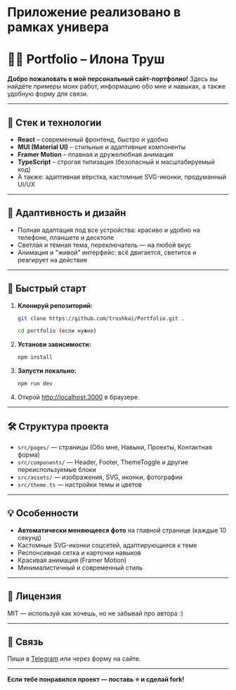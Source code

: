 # Приложение реализовано в рамках универа
# 👩‍💻 Portfolio – Илона Труш

**Добро пожаловать в мой персональный сайт-портфолио!**
Здесь вы найдёте примеры моих работ, информацию обо мне и навыках, а также удобную форму для связи.

---

## 🚀 Стек и технологии

- **React** – современный фронтенд, быстро и удобно
- **MUI (Material UI)** – стильные и адаптивные компоненты
- **Framer Motion** – плавная и дружелюбная анимация
- **TypeScript** – строгая типизация (безопасный и масштабируемый код)
- А также: адаптивная вёрстка, кастомные SVG-иконки, продуманный UI/UX

---

## 📱 Адаптивность и дизайн

- Полная адаптация под все устройства: красиво и удобно на телефоне, планшете и десктопе
- Светлая и тёмная тема, переключатель — на любой вкус
- Анимация и "живой" интерфейс: всё двигается, светится и реагирует на действия

---

## 🔗 Быстрый старт

1. **Клонируй репозиторий:**
    ```bash
    git clone https://github.com/trushkai/Portfolio.git .
    ```
    ```bash
    cd portfolio (если нужно)
2. **Установи зависимости:**
    ```bash
    npm install
    ```
3. **Запусти локально:**
    ```bash
    npm run dev
    ```
4. Открой [http://localhost:3000](http://localhost:3000) в браузере.

---

## 🛠️ Структура проекта

- `src/pages/` — страницы (Обо мне, Навыки, Проекты, Контактная форма)
- `src/components/` — Header, Footer, ThemeToggle и другие переиспользуемые блоки
- `src/assets/` — изображения, SVG, иконки, фотографии
- `src/theme.ts` — настройки темы и цветов

---

## 💡 Особенности

- **Автоматически меняющееся фото** на главной странице (каждые 10 секунд)
- Кастомные SVG-иконки соцсетей, адаптирующиеся к теме
- Респонсивная сетка и карточки навыков
- Красивая анимация (Framer Motion)
- Минималистичный и современный стиль

---

## 📝 Лицензия

MIT — используй как хочешь, но не забывай про автора :)

---

## 🤝 Связь

Пиши в [Telegram](https://t.me/ttrushnaya) или через форму на сайте.

---

**Если тебе понравился проект — поставь ⭐️ и сделай fork!**
